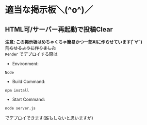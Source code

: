 # 適当な掲示板＼(^o^)／
## HTML可/サーバー再起動で投稿Clear
**注意: この掲示板はめちゃくちゃ簡易かつ一部AIに作らせています(ﾟ∀ﾟ)**
<br> ~~荒らせるように作りました~~
<br> ` Render ` でデプロイする際は
* Environment: 
```
Node
```

* Build Command: 
```
npm install
```

* Start Command: 
```
node server.js
```
でデプロイできます(誰もしないと思いますが)
